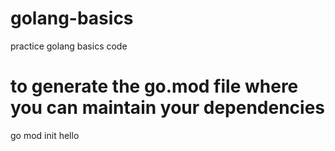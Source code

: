 # golang-basics
practice golang basics code

# to generate the go.mod file where you can maintain your dependencies
go mod init hello

